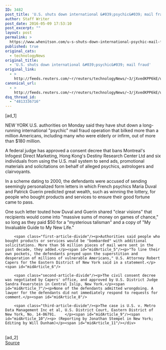 ```yaml
---
ID: 3482
post_title: 'U.S. shuts down international &#039;psychic&#039; mail fraud'
author: Staff Writer
post_date: 2016-05-09 17:53:10
post_excerpt: ""
layout: post
permalink: >
  https://www.whenitson.com/u-s-shuts-down-international-psychic-mail-fraud/
published: true
original_cats:
  - technologyNews
original_title:
  - 'U.S. shuts down international &#039;psychic&#039; mail fraud'
original_link:
  - >
    http://feeds.reuters.com/~r/reuters/technologyNews/~3/jXvedKPP6kE/us-usa-psychics-idUSKCN0Y01YI
canonical_url:
  - >
    http://feeds.reuters.com/~r/reuters/technologyNews/~3/jXvedKPP6kE/us-usa-psychics-idUSKCN0Y01YI
dsq_thread_id:
  - "4813336716"
---
```

 [ad_1]
<br><div id="articleText">
<span id="midArticle_start"/>

<span id="midArticle_0"/><span class="focusParagraph" readability="6"><p><span class="articleLocation">NEW YORK</span> U.S. authorities on Monday said they have shut down a long-running international "psychic" mail fraud operation that bilked more than a million Americans, including many who were elderly or infirm, out of more than $180 million.</p></span><span id="midArticle_1"/><p>A federal judge has approved a consent decree that bans Montreal's Infogest Direct Marketing, Hong Kong's Destiny Research Center Ltd and six individuals from using the U.S. mail system to send ads, promotional materials and solicitations on behalf of alleged psychics, astrologers and clairvoyants.</p><span id="midArticle_2"/><p>In a scheme dating to 2000, the defendants were accused of sending seemingly personalized form letters in which French psychics Maria Duval and Patrick Guerin predicted great wealth, such as winning the lottery, for people who bought products and services to ensure their good fortune came to pass.</p><span id="midArticle_3"/><p>One such letter touted how Duval and Guerin shared "clear visions" that recipients would come into "massive sums of money on games of chance," so long as they paid $50 for a "mysterious talisman" and a copy of "My Invaluable Guide to My New Life."</p><span id="midArticle_4"/>
        
        <span class="first-article-divide"/><p>Authorities said people who bought products or services would be "bombarded" with additional solicitations. More than 56 million pieces of mail were sent in the past decade, they added.</p><span id="midArticle_5"/><p>"To line their own pockets, the defendants preyed upon the superstition and desperation of millions of vulnerable Americans," U.S. Attorney Robert Capers for the Eastern District of New York said in a statement.</p><span id="midArticle_6"/>
        
        <span class="second-article-divide"/><p>The civil consent decree was negotiated by Capers' office, and approved by U.S. District Judge Sandra Feuerstein in Central Islip, New York.</p><span id="midArticle_7"/><p>None of the defendants admitted wrongdoing. A lawyer for the defendants did not immediately respond to requests for comment.</p><span id="midArticle_8"/>
        
        <span class="third-article-divide"/><p>The case is U.S. v. Metro Data Management Inc et al, U.S. District Court, Eastern District of New York, No. 14-06791.    </p><span id="midArticle_9"/><span id="midArticle_10"/><p> (Reporting by Jonathan Stempel in New York; Editing by Will Dunham)</p><span id="midArticle_11"/></div>
<br>[ad_2]
<br><a href="http://feeds.reuters.com/~r/reuters/technologyNews/~3/jXvedKPP6kE/us-usa-psychics-idUSKCN0Y01YI">Source </a>